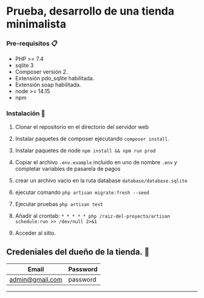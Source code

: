 # Prueba, desarrollo de una tienda minimalista

### Pre-requisitos 📋

- PHP >= 7.4 
- sqlite 3
- Composer versión 2. 
- Extensión pdo_sqlite habilitada.
- Extensión soap habilitada.
- node >= 14.15
- npm

### Instalación 🔧

1. Clonar el repositorio en el directorio del servidor web

2. Instalar paquetes de composer ejecutando `composer install`.

3. Instalar paquetes de node `npm install && npm run prod`

4. Copiar el archivo `.env.example` incluido en uno de nombre `.env` y completar variables de pasarela de pagos

5. crear un archivo vacio en la ruta database `database/database.sqlite` 

6. ejecutar comando `php artisan migrate:fresh --seed` 

7. Ejecutar pruebas `php artisan test`

8. Añadir al crontab: `* * * * * php /raiz-del-proyecto/artisan schedule:run >> /dev/null 2>&1`

9. Acceder al sitio.

## Credeniales del dueño de la tienda. 🔑

Email|Password|
 ------ | ------ |
admin@gmail.com|password

------------------------
